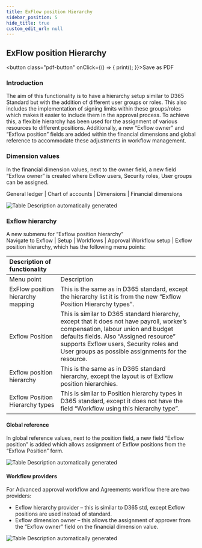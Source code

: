 ```yaml
---
title: ExFlow position Hierarchy
sidebar_position: 5
hide_title: true
custom_edit_url: null
---
```

## ExFlow position Hierarchy 
<button class="pdf-button" onClick={() => { print(); }}>Save as PDF</button>

### Introduction
The aim of this functionality is to have a hierarchy setup similar to D365 Standard but with the addition of different user groups or roles. This also includes the implementation of signing limits within these groups/roles which makes it easier to include them in the approval process. To achieve this, a flexible hierarchy has been used for the assignment of various resources to different positions. Additionally, a new “Exflow owner” and “Exflow position” fields are added within the financial dimensions and global reference to accommodate these adjustments in workflow management.

### Dimension values
In the financial dimension values, next to the owner field, a new field “Exflow owner” is created where Exflow users, Security roles, User groups can be assigned.

General ledger | Chart of accounts | Dimensions | Financial dimensions

![Table Description automatically generated](@site/static/img/media/image561.png)

### Exflow hierarchy
A new submenu for “Exflow position hierarchy”<br/>
Navigate to Exflow | Setup | Workflows | Approval Workflow setup | Exflow position hierarchy, which has the following menu points: 

| Description of functionality | |
|:-|:-|
| Menu point | Description |
|ExFlow position hierarchy mapping| This is the same as in D365 standard, except the hierarchy list it is from the new “Exflow Position Hierarchy types”.|
|Exflow Position| This is similar to D365 standard hierarchy, except that it does not have payroll, worker’s compensation, labour union and budget defaults fields. Also “Assigned resource” supports Exflow users, Security roles and User groups as possible assignments for the resource.|
|Exflow position hierarchy| This is the same as in D365 standard hierarchy, except the layout is of Exflow position hierarchies.|
|Exflow Position Hierarchy types| This is similar to Position hierarchy types in D365 standard, except it does not have the field “Workflow using this hierarchy type”. |

#### Global reference
In global reference values, next to the position field, a new field “Exflow position” is added which allows assignment of Exflow positions from the “Exflow Position” form. 

![Table Description automatically generated](@site/static/img/media/image562.png)

#### Workflow providers
For Advanced approval workflow and Agreements workflow there are two providers:

- Exflow hierarchy provider – this is similar to D365 std, except Exflow positions are used instead of standard. 
- Exflow dimension owner – this allows the assignment of approver from the “Exflow owner” field on the financial dimension value. 

![Table Description automatically generated](@site/static/img/media/image563.png)
